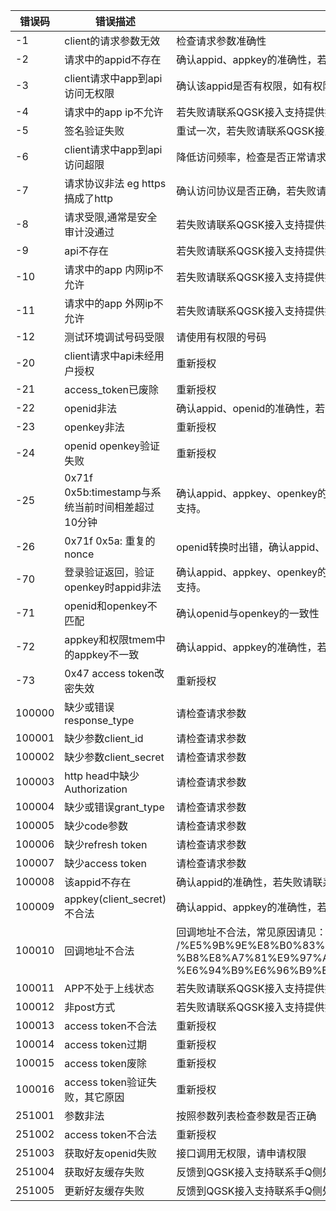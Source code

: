 | 错误码 | 错误描述                                           | 推荐处理                                                     |
| ------ | -------------------------------------------------- | ------------------------------------------------------------ |
| -1     | client的请求参数无效                               | 检查请求参数准确性                                           |
| -2     | 请求中的appid不存在                                | 确认appid、appkey的准确性，若失败请联系QGSK接入支持提供技术支持。 |
| -3     | client请求中app到api访问无权限                     | 确认该appid是否有权限，如有权限的话请联系QGSK接入支持提供技术支持。 |
| -4     | 请求中的app   ip不允许                             | 若失败请联系QGSK接入支持提供技术支持。                       |
| -5     | 签名验证失败                                       | 重试一次，若失败请联系QGSK接入支持提供技术支持。             |
| -6     | client请求中app到api访问超限                       | 降低访问频率，检查是否正常请求，若失败请联系QGSK接入支持提供技术支持。 |
| -7     | 请求协议非法   eg https 搞成了http                 | 确认访问协议是否正确，若失败请联系QGSK接入支持提供技术支持。 |
| -8     | 请求受限,通常是安全审计没通过                      | 若失败请联系QGSK接入支持提供技术支持。                       |
| -9     | api不存在                                          | 若失败请联系QGSK接入支持提供技术支持。                       |
| -10    | 请求中的app   内网ip不允许                         | 若失败请联系QGSK接入支持提供技术支持。                       |
| -11    | 请求中的app   外网ip不允许                         | 若失败请联系QGSK接入支持提供技术支持。                       |
| -12    | 测试环境调试号码受限                               | 请使用有权限的号码                                           |
| -20    | client请求中api未经用户授权                        | 重新授权                                                     |
| -21    | access_token已废除                                 | 重新授权                                                     |
| -22    | openid非法                                         | 确认appid、openid的准确性，若失败请联系QGSK接入支持提供技术支持。 |
| -23    | openkey非法                                        | 重新授权                                                     |
| -24    | openid   openkey验证失败                           | 重新授权                                                     |
| -25    | 0x71f   0x5b:timestamp与系统当前时间相差超过10分钟 | 确认appid、appkey、openkey的一致性，若失败请联系QGSK接入支持提供技术支持。 |
| -26    | 0x71f   0x5a: 重复的nonce                          | openid转换时出错，确认appid、openid准确性                    |
| -70    | 登录验证返回，验证openkey时appid非法               | 确认appid、appkey、openkey的一致性，若失败请联系QGSK接入支持提供技术支持。 |
| -71    | openid和openkey不匹配                              | 确认openid与openkey的一致性                                  |
| -72    | appkey和权限tmem中的appkey不一致                   | 确认appid、appkey的准确性，若失败请联系QGSK接入支持提供技术支持。 |
| -73    | 0x47   access token改密失效                        | 重新授权                                                     |
| 100000 | 缺少或错误response_type                            | 请检查请求参数                                               |
| 100001 | 缺少参数client_id                                  | 请检查请求参数                                               |
| 100002 | 缺少参数client_secret                              | 请检查请求参数                                               |
| 100003 | http   head中缺少Authorization                     | 请检查请求参数                                               |
| 100004 | 缺少或错误grant_type                               | 请检查请求参数                                               |
| 100005 | 缺少code参数                                       | 请检查请求参数                                               |
| 100006 | 缺少refresh   token                                | 请检查请求参数                                               |
| 100007 | 缺少access   token                                 | 请检查请求参数                                               |
| 100008 | 该appid不存在                                      | 确认appid的准确性，若失败请联系QGSK接入支持提供技术支持。    |
| 100009 | appkey(client_secret)   不合法                     | 确认appid、appkey的准确性，若失败请联系QGSK接入支持提供技术支持。 |
| 100010 | 回调地址不合法                                     | 回调地址不合法，常见原因请见：      http:wiki.open.qq.com/wiki/faq/website      /%E5%9B%9E%E8%B0%83%E5%9C%B0%E5%9D%80%E5%B8      %B8%E8%A7%81%E9%97%AE%E9%A2%98%E5%8F%8A%E4%BF%AE      %E6%94%B9%E6%96%B9%E6%B3%95 |
| 100011 | APP不处于上线状态                                  | 若失败请联系QGSK接入支持提供技术支持。                       |
| 100012 | 非post方式                                         | 若失败请联系QGSK接入支持提供技术支持。                       |
| 100013 | access   token不合法                               | 重新授权                                                     |
| 100014 | access   token过期                                 | 重新授权                                                     |
| 100015 | access   token废除                                 | 重新授权                                                     |
| 100016 | access   token验证失败，其它原因                   | 重新授权                                                     |
| 251001 | 参数非法                                           | 按照参数列表检查参数是否正确                                 |
| 251002 | access   token不合法                               | 重新授权                                                     |
| 251003 | 获取好友openid失败                                 | 接口调用无权限，请申请权限                                   |
| 251004 | 获取好友缓存失败                                   | 反馈到QGSK接入支持联系手Q侧处理                              |
| 251005 | 更新好友缓存失败                                   | 反馈到QGSK接入支持联系手Q侧处理                              |
